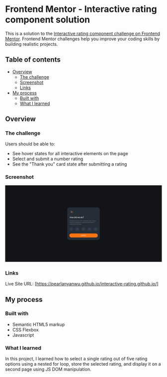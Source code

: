 # Frontend Mentor - Interactive rating component solution

This is a solution to the [Interactive rating component challenge on Frontend Mentor](https://www.frontendmentor.io/challenges/interactive-rating-component-koxpeBUmI). Frontend Mentor challenges help you improve your coding skills by building realistic projects. 

## Table of contents

- [Overview](#overview)
  - [The challenge](#the-challenge)
  - [Screenshot](#screenshot)
  - [Links](#links)
- [My process](#my-process)
  - [Built with](#built-with)
  - [What I learned](#what-i-learned)

## Overview

### The challenge

Users should be able to:

- See hover states for all interactive elements on the page
- Select and submit a number rating
- See the "Thank you" card state after submitting a rating

### Screenshot

![](screenshot.png)

### Links

Live Site URL: [https://pearlanyanwu.github.io/interactive-rating.github.io/]

## My process

### Built with

- Semantic HTML5 markup
- CSS Flexbox
- Javascript

### What I learned

In this project, I learned how to select a single rating out of five rating options using a nested for loop, store the selected rating, and display it on a second page using JS DOM manipulation.
